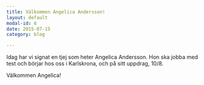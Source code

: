 ```yaml
---
title: Välkommen Angelica Andersson!
layout: default
modal-id: 6
date: 2015-07-15
category: blog

---
```


Idag har vi signat en tjej som heter Angelica Andersson. Hon ska jobba med test och börjar hos oss i Karlskrona, och på sitt uppdrag, 10/8. 

Välkommen Angelica!
